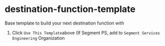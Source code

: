 # destination-function-template
Base template to build your next destination function with 

1. Click `Use This Template`above (If Segment PS, add to `Segment Services Engineering` Organization
